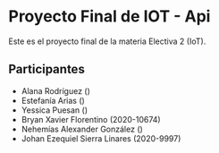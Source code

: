 # Proyecto Final de IOT - Api

Este es el proyecto final de la materia Electiva 2 (IoT).

## Participantes

- Alana Rodríguez ()
- Estefanía Arias ()
- Yessica Puesan ()
- Bryan Xavier Florentino (2020-10674)
- Nehemías Alexander González ()
- Johan Ezequiel Sierra Linares (2020-9997)
